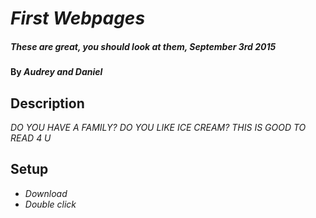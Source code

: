 # _First Webpages_

##### _These are great, you should look at them, September 3rd 2015_

#### By _**Audrey and Daniel**_

## Description

_DO YOU HAVE A FAMILY? DO YOU LIKE ICE CREAM? THIS IS GOOD TO READ 4 U_
## Setup

* _Download_
* _Double click_




